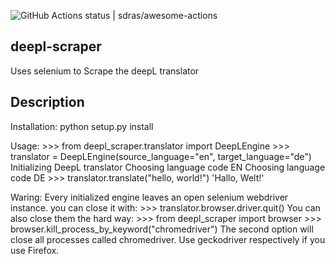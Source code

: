 ![GitHub Actions status | sdras/awesome-actions](https://github.com/plysytsya/conjugator/workflows/CI/badge.svg)


## deepl-scraper


Uses selenium to Scrape the deepL translator


## Description

Installation:
	python setup.py install

Usage:
	>>> from deepl_scraper.translator import DeepLEngine
	>>> translator = DeepLEngine(source_language="en", target_language="de")
	Initializing DeepL translator
	Choosing language code EN
	Choosing language code DE
	>>> translator.translate("hello, world!")
	'Hallo, Welt!'

Waring:
Every initialized engine leaves an open selenium webdriver instance.
you can close it with:
	>>> translator.browser.driver.quit()
You can also close them the hard way:
	>>> from deepl_scraper import browser
	>>> browser.kill_process_by_keyword("chromedriver")
The second option will close all processes called chromedriver.
Use geckodriver respectively if you use Firefox.